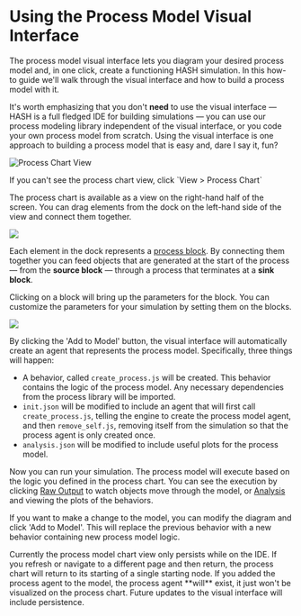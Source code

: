 # Using the Process Model Visual Interface

The process model visual interface lets you diagram your desired process model and, in one click, create a functioning HASH simulation. In this how-to guide we'll walk through the visual interface and how to build a process model with it.

It's worth emphasizing that you don't **need** to use the visual interface — HASH is a full fledged IDE for building simulations — you can use our process modeling library independent of the visual interface, or you code your own process model from scratch. Using the visual interface is one approach to building a process model that is easy and, dare I say it, fun?

![Process Chart View](https://cdn-us1.hash.ai/site/docs/image%20%2849%29.png)

<Hint style="info">
If you can't see the process chart view, click `View > Process Chart` 
</Hint>

The process chart is available as a view on the right-hand half of the screen. You can drag elements from the dock on the left-hand side of the view and connect them together.

![](https://cdn-us1.hash.ai/site/docs/kapture-2021-03-29-at-19.57.12.gif)

Each element in the dock represents a [process block](../../concepts/designing-with-process-models/process-blocks.md). By connecting them together you can feed objects that are generated at the start of the process — from the **source block** — through a process that terminates at a **sink block**.

Clicking on a block will bring up the parameters for the block. You can customize the parameters for your simulation by setting them on the blocks.

![](https://cdn-us1.hash.ai/site/docs/kapture-2021-03-29-at-20.01.01.gif)

By clicking the 'Add to Model' button, the visual interface will automatically create an agent that represents the process model. Specifically, three things will happen:

* A behavior, called `create_process.js` will be created. This behavior contains the logic of the process model. Any necessary dependencies from the process library will be imported.
* `init.json` will be modified to include an agent that will first call `create_process.js`, telling the engine to create the process model agent, and then `remove_self.js`, removing itself from the simulation so that the process agent is only created once.
* `analysis.json` will be modified to include useful plots for the process model.

Now you can run your simulation. The process model will execute based on the logic you defined in the process chart. You can see the execution by clicking [Raw Output](../../creating-simulations/views/raw-data.md#raw-output) to watch objects move through the model, or [Analysis](../../creating-simulations/views/analysis/README.md) and viewing the plots of the behaviors.

If you want to make a change to the model, you can modify the diagram and click 'Add to Model'. This will replace the previous behavior with a new behavior containing new process model logic.

<Hint style="warning">
Currently the process model chart view only persists while on the IDE. If you refresh or navigate to a different page and then return, the process chart will return to its starting of a single starting node. If you added the process agent to the model, the process agent **will** exist, it just won't be visualized on the process chart. Future updates to the visual interface will include persistence. 
</Hint>


